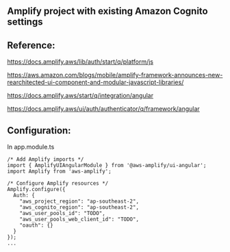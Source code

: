 ## Amplify project with existing Amazon Cognito settings

## Reference:

https://docs.amplify.aws/lib/auth/start/q/platform/js

https://aws.amazon.com/blogs/mobile/amplify-framework-announces-new-rearchitected-ui-component-and-modular-javascript-libraries/

https://docs.amplify.aws/start/q/integration/angular

https://docs.amplify.aws/ui/auth/authenticator/q/framework/angular


## Configuration:
In app.module.ts 
```...
/* Add Amplify imports */
import { AmplifyUIAngularModule } from '@aws-amplify/ui-angular';
import Amplify from 'aws-amplify';

/* Configure Amplify resources */
Amplify.configure({
  Auth: {
    "aws_project_region": "ap-southeast-2",
    "aws_cognito_region": "ap-southeast-2",
    "aws_user_pools_id": "TODO",
    "aws_user_pools_web_client_id": "TODO",
    "oauth": {}
  }
});
...
```
